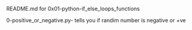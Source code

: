 README.md for 0x01-python-if_else_loops_functions

0-positive_or_negative.py- tells you if randim number is negative or +ve
